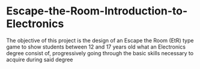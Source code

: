 # Escape-the-Room-Introduction-to-Electronics
The objective of this project is the design of an Escape the Room (EtR) type game to show students between 12 and 17 years old what an Electronics degree consist of, progressively going through the basic skills necessary to acquire during said degree

